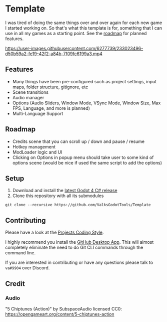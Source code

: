 # Template
I was tired of doing the same things over and over again for each new game I started working on. So that's what this template is for, something that I can use in all my games as a starting point. See the [roadmap](https://github.com/ValksGodotTools/Template/issues/1) for planned features.

https://user-images.githubusercontent.com/6277739/233023496-d50b59a2-fe19-42f2-a84b-7f09fc6199a3.mp4

## Features
- Many things have been pre-configured such as project settings, input maps, folder structure, gitignore, etc
- Scene transitions
- Audio manager
- Options (Audio Sliders, Window Mode, VSync Mode, Window Size, Max FPS, Language, and more is planned)
- Multi-Language Support

## Roadmap
- Credits scene that you can scroll up / down and pause / resume
- Hotkey management
- ModLoader logic and UI
- Clicking on Options in popup menu should take user to some kind of options scene (would be nice if used the same script to add the options)

## Setup
1. Download and install the [latest Godot 4 C# release](https://godotengine.org/)
2. Clone this repository with all its submodules
```
git clone --recursive https://github.com/ValksGodotTools/Template
```

## Contributing
Please have a look at the [Projects Coding Style](https://github.com/Valks-Games/sankari/wiki/Code-Style).

I highly recommend you install the [GitHub Desktop App](https://desktop.github.com/). This will almost completely eliminate the need to do Git CLI commands through the command line.

If you are interested in contributing or have any questions please talk to `va#9904` over Discord.

## Credit
### Audio
"5 Chiptunes (Action)" by SubspaceAudio licensed CC0: https://opengameart.org/content/5-chiptunes-action  
